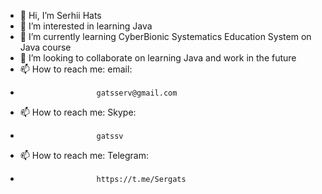 - 👋 Hi, I’m Serhii Hats
- 👀 I’m interested in learning Java
- 🌱 I’m currently learning CyberBionic Systematics Education System on Java course
- 💞️ I’m looking to collaborate on learning Java and work in the future
- 📫 How to reach me:  email: 
-                      gatsserv@gmail.com
- 📫 How to reach me:  Skype:               
-                      gatssv
- 📫 How to reach me:  Telegram:     
-                      https://t.me/Sergats

<!---
SerhiiHats/SerhiiHats is a ✨ special ✨ repository because its `README.md` (this file) appears on your GitHub profile.
You can click the Preview link to take a look at your changes.
--->
